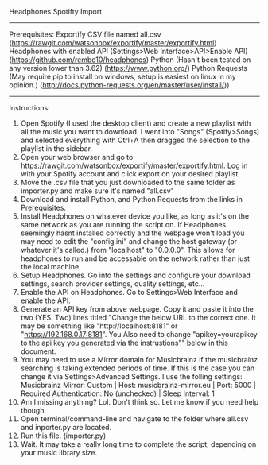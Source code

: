 Headphones Spotifty Import

---------------------------------------------------------

Prerequisites:
Exportify CSV file named all.csv (https://rawgit.com/watsonbox/exportify/master/exportify.html)
Headphones with enabled API (Settings>Web Interface>API>Enable API) (https://github.com/rembo10/headphones)
Python (Hasn't been tested on any version lower than 3.62) (https://www.python.org/)
Python Requests (May require pip to install on windows, setup is easiest on linux in my opinion.) (http://docs.python-requests.org/en/master/user/install/))

---------------------------------------------------------

Instructions:
1. Open Spotify (I used the desktop client) and create a new playlist with all the music you want to download. I went into "Songs" (Spotify>Songs) and selected everything with Ctrl+A then dragged the selection to the playlist in the sidebar.
2. Open your web browser and go to https://rawgit.com/watsonbox/exportify/master/exportify.html. Log in with your Spotify account and click export on your desired playlist.
3. Move the .csv file that you just downloaded to the same folder as importer.py and make sure it's named "all.csv"
4. Download and install Python, and Python Requests from the links in Prerequisites.
5. Install Headphones on whatever device you like, as long as it's on the same network as you are running the script on. If Headphones seemingly hasnt installed correctly and the webpage won't load you may need to edit the "config.ini" and change the host gateway (or whatever it's called.) from "localhost" to "0.0.0.0". This allows for headphones to run and be accessable on the network rather than just the local machine.
6. Setup Headphones. Go into the settings and configure your download settings, search provider settings, quality settings, etc...
7. Enable the API on Headphones. Go to Settings>Web Interface and enable the API.
8. Generate an API key from above webpage. Copy it and paste it into the two (YES. Two) lines titled "Change the below URL to the correct one. It may be something like "http://localhost:8181" or "https://192.168.0.17:8181". You Also need to change "apikey=yourapikey to the api key you generated via the instrustions"" below in this document.
9. You may need to use a Mirror domain for Musicbrainz if the musicbrainz searching is taking extended periods of time. If this is the case you can change it via Settings>Advanced Settings. I use the folling settings: Musicbrainz Mirror: Custom | Host: musicbrainz-mirror.eu | Port: 5000 | Required Authentication: No (unchecked) | Sleep Interval: 1
10. Am I missing anything? Lol. Don't think so. Let me know if you need help though.
11. Open terminal/command-line and navigate to the folder where all.csv and inporter.py are located.
12. Run this file. (importer.py)
13. Wait. It may take a really long time to complete the script, depending on your music library size.
